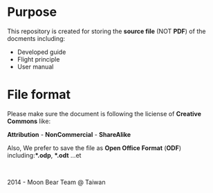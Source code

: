 Purpose
===========

This repository is created for storing the **source file** (NOT **PDF**) of the docments including:

* Developed guide
* Flight principle
* User manual

File format
===========

Please make sure the document is following the liciense of **Creative Commons** like:

**Attribution** - **NonCommercial** - **ShareAlike**

Also, We prefer to save the file as **Open Office Format** (**ODF**) including:**\*.odp**, **\*.odt** ...et

<br />

2014 - Moon Bear Team @ Taiwan
